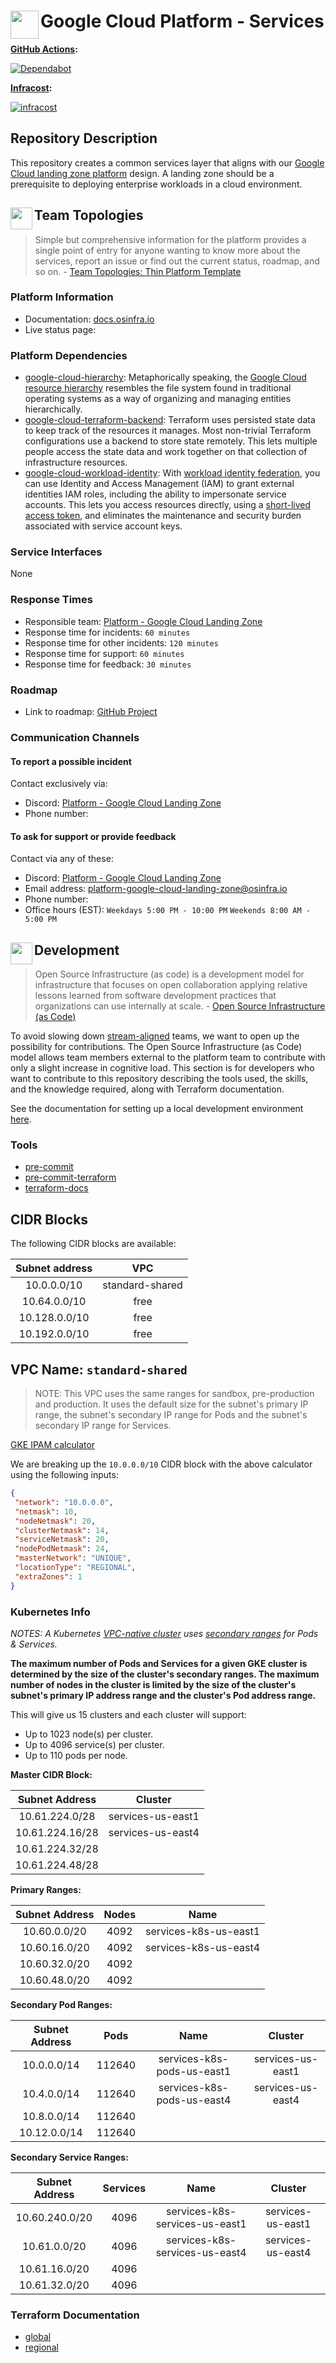 # <img align="left" width="45" height="45" src="https://github.com/osinfra-io/google-cloud-services/assets/1610100/59b781d4-46a3-4c57-b5ac-200de6bf8e76"> Google Cloud Platform - Services

**[GitHub Actions](https://github.com/osinfra-io/google-cloud-services/actions):**

[![Dependabot](https://github.com/osinfra-io/google-cloud-services/actions/workflows/dependabot.yml/badge.svg)](https://github.com/osinfra-io/google-cloud-services/actions/workflows/dependabot.yml)

**[Infracost](https://www.infracost.io):**

[![infracost](https://img.shields.io/endpoint?url=https://dashboard.api.infracost.io/shields/json/cbeecfe3-576f-4553-984c-e451a575ee47/repos/4d30a203-d962-4493-b0b0-f7c0a0e4e3ad/branch/6562dbbd-1739-443e-be35-baba352f28f4)](https://dashboard.infracost.io/org/osinfra-io/repos/4d30a203-d962-4493-b0b0-f7c0a0e4e3ad?tab=settings)

## Repository Description

This repository creates a common services layer that aligns with our [Google Cloud landing zone platform](https://docs.osinfra.io/google-cloud-platform/landing-zone) design. A landing zone should be a prerequisite to deploying enterprise workloads in a cloud environment.

## <img align="left" width="35" height="35" src="https://user-images.githubusercontent.com/1610100/209340481-2a74c148-f10d-4192-8eae-c88645663824.png"> Team Topologies

>Simple but comprehensive information for the platform provides a single point of entry for anyone wanting to know more about the services, report an issue or find out the current status, roadmap, and so on. - [Team Topologies: Thin Platform Template](https://github.com/TeamTopologies/Thin-Platform-template)

### Platform Information

- Documentation: [docs.osinfra.io](https://docs.osinfra.io/google-cloud-platform/landing-zone)
- Live status page:

### Platform Dependencies

- [google-cloud-hierarchy](https://github.com/osinfra-io/google-cloud-hierarchy): Metaphorically speaking, the [Google Cloud resource hierarchy](https://cloud.google.com/resource-manager/docs/cloud-platform-resource-hierarchy) resembles the file system found in traditional operating systems as a way of organizing and managing entities hierarchically.
- [google-cloud-terraform-backend](https://github.com/osinfra-io/google-cloud-terraform-backend): Terraform uses persisted state data to keep track of the resources it manages. Most non-trivial Terraform configurations use a backend to store state remotely. This lets multiple people access the state data and work together on that collection of infrastructure resources.
- [google-cloud-workload-identity](https://github.com/osinfra-io/google-cloud-workload-identity): With [workload identity federation](https://cloud.google.com/iam/docs/workload-identity-federation), you can use Identity and Access Management (IAM) to grant external identities IAM roles, including the ability to impersonate service accounts. This lets you access resources directly, using a [short-lived access token](https://cloud.google.com/iam/docs/create-short-lived-credentials-direct), and eliminates the maintenance and security burden associated with service account keys.

### Service Interfaces

None

### Response Times

- Responsible team: [Platform - Google Cloud Landing Zone](https://github.com/orgs/osinfra-io/teams/platform-google-cloud-landing-zone)
- Response time for incidents: `60 minutes`
- Response time for other incidents: `120 minutes`
- Response time for support:  `60 minutes`
- Response time for feedback: `30 minutes`

### Roadmap

- Link to roadmap: [GitHub Project](https://github.com/orgs/osinfra-io/projects/1/views/7)

### Communication Channels

#### To report a possible incident

Contact exclusively via:

- Discord: [Platform - Google Cloud Landing Zone](https://discord.gg/YPg4AmMDvF)
- Phone number:

#### To ask for support or provide feedback

Contact via any of these:

- Discord: [Platform - Google Cloud Landing Zone](https://discord.gg/YPg4AmMDvF)
- Email address: [platform-google-cloud-landing-zone@osinfra.io](mailto:platform-google-cloud-landing-zone@osinfra.io)
- Phone number:
- Office hours (EST): `Weekdays 5:00 PM - 10:00 PM` `Weekends 8:00 AM - 5:00 PM`

## <img align="left" width="35" height="35" src="https://user-images.githubusercontent.com/1610100/209029142-410349b7-4b22-40a9-9d4d-729f07e2b4a2.png"> Development

>Open Source Infrastructure (as code) is a development model for infrastructure that focuses on open collaboration applying relative lessons learned from software development practices that organizations can use internally at scale. - [Open Source Infrastructure (as Code)](https://www.osinfra.io)

To avoid slowing down [stream-aligned](https://teamtopologies.com/key-concepts) teams, we want to open up the possibility for contributions. The Open Source Infrastructure (as Code) model allows team members external to the platform team to contribute with only a slight increase in cognitive load. This section is for developers who want to contribute to this repository describing the tools used, the skills, and the knowledge required, along with Terraform documentation.

See the documentation for setting up a local development environment [here](https://docs.osinfra.io/development-setup).

### Tools

- [pre-commit](https://github.com/pre-commit/pre-commit)
- [pre-commit-terraform](https://github.com/antonbabenko/pre-commit-terraform)
- [terraform-docs](https://github.com/terraform-docs/terraform-docs)

## CIDR Blocks

The following CIDR blocks are available:

| Subnet address | VPC |
|:--------------:|:---:|
|10.0.0.0/10       | standard-shared |
|10.64.0.0/10      | free |
|10.128.0.0/10     | free |
|10.192.0.0/10     | free |

## VPC Name: `standard-shared`

> NOTE: This VPC uses the same ranges for sandbox, pre-production and production. It uses the default size for the subnet's primary IP range,
> the subnet's secondary IP range for Pods and the subnet's secondary IP range for Services.

[GKE IPAM calculator](https://googlecloudplatform.github.io/gke-ip-address-management)

We are breaking up the `10.0.0.0/10` CIDR block with the above calculator using the following inputs:

```json
{
 "network": "10.0.0.0",
 "netmask": 10,
 "nodeNetmask": 20,
 "clusterNetmask": 14,
 "serviceNetmask": 20,
 "nodePodNetmask": 24,
 "masterNetwork": "UNIQUE",
 "locationType": "REGIONAL",
 "extraZones": 1
}
```

### Kubernetes Info

*NOTES: A Kubernetes [VPC-native cluster](https://cloud.google.com/kubernetes-engine/docs/concepts/alias-ips) uses [secondary ranges](https://cloud.google.com/kubernetes-engine/docs/concepts/alias-ips#cluster_sizing_secondary_range_pods) for Pods & Services.*

**The maximum number of Pods and Services for a given GKE cluster is determined by the size of the cluster's secondary ranges. The maximum number of nodes in the cluster is limited by the size of the cluster's subnet's primary IP address range and the cluster's Pod address range.**

This will give us 15 clusters and each cluster will support:

- Up to 1023 node(s) per cluster.
- Up to 4096 service(s) per cluster.
- Up to 110 pods per node.

**Master CIDR Block:**

| Subnet Address | Cluster |
|:--------------:|:-------:|
| 10.61.224.0/28 | services-us-east1 |
| 10.61.224.16/28 | services-us-east4 |
| 10.61.224.32/28 | |
| 10.61.224.48/28 | |

**Primary Ranges:**

| Subnet Address | Nodes | Name |
|:--------------:|:-----:|:----:|
| 10.60.0.0/20   | 4092  | services-k8s-us-east1 |
| 10.60.16.0/20  | 4092  | services-k8s-us-east4 |
| 10.60.32.0/20  | 4092  | |
| 10.60.48.0/20  | 4092  | |

**Secondary Pod Ranges:**

| Subnet Address | Pods | Name | Cluster |
|:--------------:|:----:|:----:|:-------:|
| 10.0.0.0/14 | 112640 | services-k8s-pods-us-east1 | services-us-east1 |
| 10.4.0.0/14 | 112640 | services-k8s-pods-us-east4 | services-us-east4 |
| 10.8.0.0/14 | 112640 | | |
| 10.12.0.0/14 | 112640 | | |

**Secondary Service Ranges:**

| Subnet Address | Services | Name | Cluster |
|:--------------:|:--------:|:----:|:-------:|
| 10.60.240.0/20 | 4096 | services-k8s-services-us-east1 | services-us-east1 |
| 10.61.0.0/20 | 4096 | services-k8s-services-us-east4 | services-us-east4 |
| 10.61.16.0/20 | 4096 | | |
| 10.61.32.0/20 | 4096 | | |

### Terraform Documentation

- [global](global/infra/README.md)
- [regional](regional/infra/README.md)
